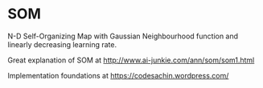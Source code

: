 # SOM

N-D Self-Organizing Map with Gaussian Neighbourhood function
and linearly decreasing learning rate.

Great explanation of SOM at http://www.ai-junkie.com/ann/som/som1.html 

Implementation foundations at https://codesachin.wordpress.com/

